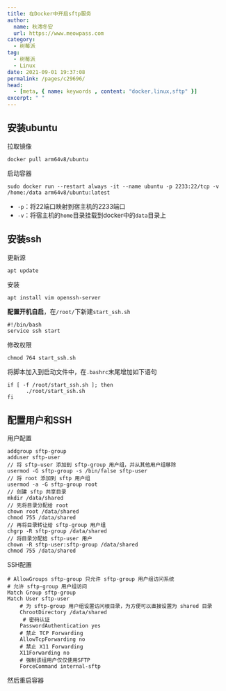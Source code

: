```yaml
---
title: 在Docker中开启sftp服务
author:
  name: 秋澪冬安
  url: https://www.meowpass.com
category: 
  - 树莓派
tag: 
  - 树莓派
  - Linux
date: 2021-09-01 19:37:08
permalink: /pages/c29696/
head:
  - [meta, { name: keywords , content: "docker,linux,sftp" }]
excerpt: " "
---
```




## 安装ubuntu

拉取镜像

```
docker pull arm64v8/ubuntu
```

启动容器

```
sudo docker run --restart always -it --name ubuntu -p 2233:22/tcp -v /home:/data arm64v8/ubuntu:latest
```

- `-p`：将22端口映射到宿主机的2233端口
- `-v`：将宿主机的`home`目录挂载到docker中的`data`目录上

## 安装ssh

更新源

```
apt update
```

安装

```
apt install vim openssh-server
```

**配置开机自启**，在`/root/`下新建`start_ssh.sh`

```
#!/bin/bash
service ssh start
```

修改权限

```
chmod 764 start_ssh.sh
```

将脚本加入到启动文件中，在`.bashrc`末尾增加如下语句

```
if [ -f /root/start_ssh.sh ]; then
      ./root/start_ssh.sh
fi
```

## 配置用户和SSH

用户配置

```
addgroup sftp-group
adduser sftp-user
// 将 sftp-user 添加到 sftp-group 用户组，并从其他用户组移除
usermod -G sftp-group -s /bin/false sftp-user
// 将 root 添加到 sftp 用户组
usermod -a -G sftp-group root
// 创建 sftp 共享目录
mkdir /data/shared
// 先将目录分配给 root
chown root /data/shared
chmod 755 /data/shared
// 再将目录转让给 sftp-group 用户组
chgrp -R sftp-group /data/shared
// 将目录分配给 sftp-user 用户
chown -R sftp-user:sftp-group /data/shared
chmod 755 /data/shared
```

SSH配置

```
# AllowGroups sftp-group 只允许 sftp-group 用户组访问系统
# 允许 sftp-group 用户组访问
Match Group sftp-group 
Match User sftp-user
    # 为 sftp-group 用户组设置访问根目录，为方便可以直接设置为 shared 目录
    ChrootDirectory /data/shared
     # 密码认证
    PasswordAuthentication yes
    # 禁止 TCP Forwarding
    AllowTcpForwarding no 
    # 禁止 X11 Forwarding
    X11Forwarding no
    # 强制该组用户仅仅使用SFTP
    ForceCommand internal-sftp 
```

然后重启容器
